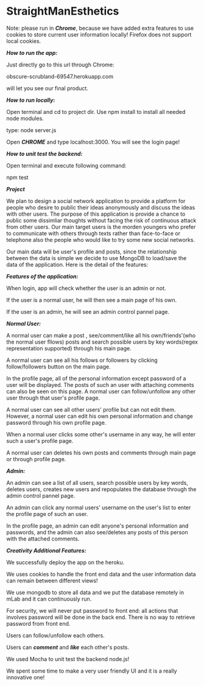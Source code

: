 # StraightManEsthetics
Note: please run in ***Chrome***, because we have added extra features to use cookies to store current user information locally! Firefox does not support local cookies.

***How to run the app:***

Just directly go to this url through Chrome:

obscure-scrubland-69547.herokuapp.com

will let you see our final product.


***How to run locally:***

Open terminal and cd to project dir. Use npm install to install all needed node modules.

type: node server.js

Open ***CHROME*** and type localhost:3000. You will see the login page!


***How to unit test the backend:***


Open terminal and execute following command:

npm test


***Project***


We plan to design a social network application to provide a platform for people who desire to public their ideas anonymously and discuss the ideas with other users. The purpose of this application is provide a chance to public some dissimliar thoughts without facing the risk of continuous attack from other users. Our main target users is the morden youngers who prefer to communicate with others through texts rather than face-to-face or telephone also the people who would like to try some new social networks.



Our main data will be user's profile and posts, since the relationship between the data is simple we decide to use MongoDB to load/save the data of the application. Here is the detail of the features:



***Features of the application:***

When login, app will check whether the user is an admin or not.



If the user is a normal user, he will then see a main page of his own.

If the user is an admin, he will see an admin control pannel page.



***Normal User:***

A normal user can make a post , see/comment/like all his own/friends'(who the normal user fllows) posts and search possible users by key words(regex representation supported) through his main page.


A normal user can see all his follows or followers by clicking follow/followers button on the main page.


In the profile page, all of the personal information except password of a user will be displayed. The posts of such an user with attaching comments can also be seen on this page. A normal user can follow/unfollow any other user through that user's profile page.


A normal user can see all other users' profile but can not edit them. However, a normal user can edit his own personal information and change password through his own profile page.


When a normal user clicks some other's username in any way, he will enter such a user's profile page.


A normal user can deletes his own posts and comments through main page or through profile page.



***Admin:***

An admin can see a list of all users, search possible users by key words, deletes users, creates new users and repopulates the database through the admin control pannel page.


An admin can click any normal users' username on the user's list to enter the profile page of such an user. 


In the profile page, an admin can edit anyone's personal information and passwords, and the admin can also see/deletes any posts of this person with the attached comments.



***Creativity Additional Features:***


We successfully deploy the app on the heroku.


We uses cookies to handle the front end data and the user information data can remain  between different views!


We use mongodb to store all data and we put the database remotely in mLab and it can continuously run.


For security, we will never put password to front end: all actions that involves password will be done in the back end. There is no way to retrieve password from front end.


Users can follow/unfollow each others.


Users can ***comment*** and ***like*** each other's posts.


We used Mocha to unit test the backend node.js!


We spent some time to make a very user friendly UI and it is a really innovative one!
